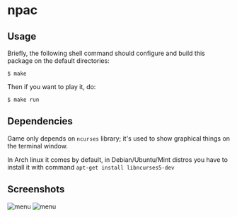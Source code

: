 # npac


## Usage

Briefly, the following shell command should configure and
build this package on the default directories:

    $ make

Then if you want to play it, do:

    $ make run

## Dependencies

Game only depends on `ncurses` library; it's used to show graphical things on the terminal window.

In Arch linux it comes by default, in Debian/Ubuntu/Mint distros you have to install it with command
`apt-get install libncurses5-dev` 


## Screenshots

![menu](http://weedtime.cz/Výběr_023.png)
![menu](http://weedtime.cz/Výběr_024.png)


